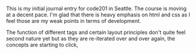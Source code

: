 This is my initial journal entry for code201 in Seattle. The course is moving at a decent pace. I'm glad that there is heavy emphasis on html and css as I feel those are my weak points in terms of development.

The function of different tags and certain layout principles don't quite feel second nature yet but as they are re-iterated over and over again, the concepts are starting to click,
